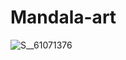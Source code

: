 # Mandala-art
![S__61071376](https://user-images.githubusercontent.com/65533712/93398537-b43f3900-f8b6-11ea-9f32-cb68687d7538.jpg)
